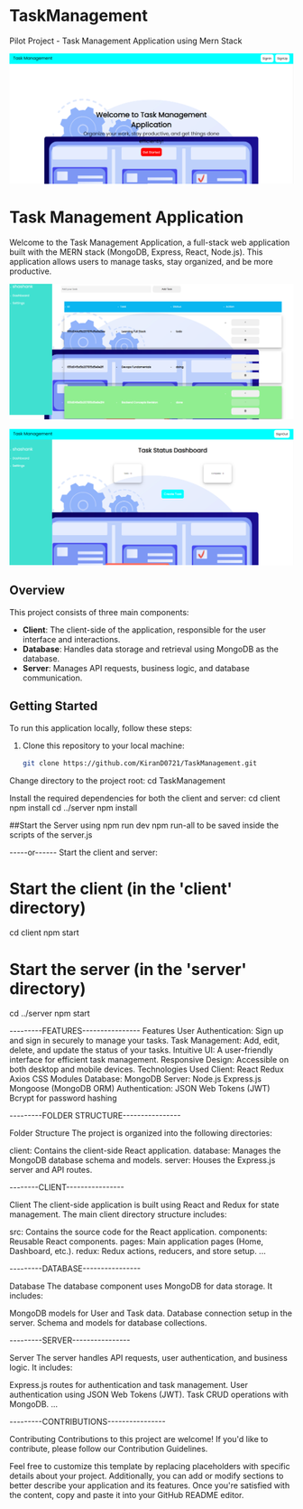 # TaskManagement
Pilot Project - Task Management Application using Mern Stack

![Homepage](Imgs/Homepage.png)

# Task Management Application

Welcome to the Task Management Application, a full-stack web application built with the MERN stack (MongoDB, Express, React, Node.js). This application allows users to manage tasks, stay organized, and be more productive.






![TaskManager](Imgs/TaskManager.png)





![Dashboard](Imgs/dashboard.png)

## Overview

This project consists of three main components:

- **Client**: The client-side of the application, responsible for the user interface and interactions.
- **Database**: Handles data storage and retrieval using MongoDB as the database.
- **Server**: Manages API requests, business logic, and database communication.

## Getting Started

To run this application locally, follow these steps:

1. Clone this repository to your local machine:

   ```bash
   git clone https://github.com/KiranD0721/TaskManagement.git


Change directory to the project root:
cd TaskManagement

Install the required dependencies for both the client and server:
cd client
npm install
cd ../server
npm install


##Start the Server using 
npm run dev 
npm run-all to be saved inside the scripts of the server.js

-----or------
Start the client and server:
# Start the client (in the 'client' directory)
cd client
npm start

# Start the server (in the 'server' directory)
cd ../server
npm start

---------FEATURES----------------
Features
User Authentication: Sign up and sign in securely to manage your tasks.
Task Management: Add, edit, delete, and update the status of your tasks.
Intuitive UI: A user-friendly interface for efficient task management.
Responsive Design: Accessible on both desktop and mobile devices.
Technologies Used
Client:
React
Redux
Axios
CSS Modules
Database:
MongoDB
Server:
Node.js
Express.js
Mongoose (MongoDB ORM)
Authentication:
JSON Web Tokens (JWT)
Bcrypt for password hashing


---------FOLDER STRUCTURE----------------

Folder Structure
The project is organized into the following directories:

client: Contains the client-side React application.
database: Manages the MongoDB database schema and models.
server: Houses the Express.js server and API routes.


--------CLIENT----------------


Client
The client-side application is built using React and Redux for state management. The main client directory structure includes:

src: Contains the source code for the React application.
components: Reusable React components.
pages: Main application pages (Home, Dashboard, etc.).
redux: Redux actions, reducers, and store setup.
...

---------DATABASE----------------

Database
The database component uses MongoDB for data storage. It includes:

MongoDB models for User and Task data.
Database connection setup in the server.
Schema and models for database collections.


---------SERVER----------------


Server
The server handles API requests, user authentication, and business logic. It includes:

Express.js routes for authentication and task management.
User authentication using JSON Web Tokens (JWT).
Task CRUD operations with MongoDB.
...

---------CONTRIBUTIONS----------------

Contributing
Contributions to this project are welcome! If you'd like to contribute, please follow our Contribution Guidelines.



Feel free to customize this template by replacing placeholders with specific details about your project. Additionally, you can add or modify sections to better describe your application and its features. Once you're satisfied with the content, copy and paste it into your GitHub README editor.















   
